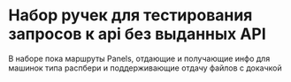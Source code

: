 # Набор ручек для тестирования запросов к api  без выданных API
В наборе пока маршруты  Panels, отдающие и получающие инфо  для машинок типа распбери и поддерживающие отдачу файлов с докачкой
